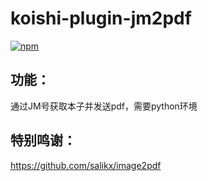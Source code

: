 # koishi-plugin-jm2pdf

[![npm](https://img.shields.io/npm/v/koishi-plugin-jm2pdf?style=flat-square)](https://www.npmjs.com/package/koishi-plugin-jm2pdf)

## 功能：
通过JM号获取本子并发送pdf，需要python环境

## 特别鸣谢：
https://github.com/salikx/image2pdf



